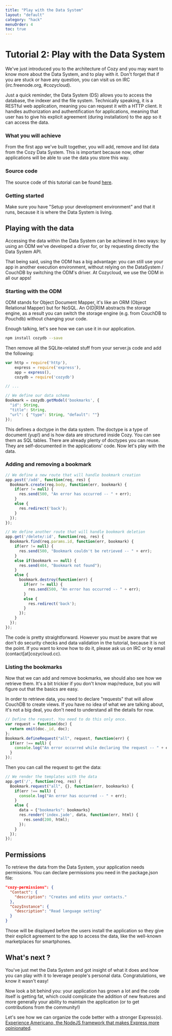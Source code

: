 ```yaml
---
title: "Play with the Data System"
layout: "default"
category: "hack"
menuOrder: 4
toc: true
---
```


# Tutorial 2: Play with the Data System

We've just introduced you to the architecture of Cozy and you may want to know more about
the Data System, and to play with it. Don't forget that if you are stuck or have any question, you can visit us on IRC (irc.freenode.org, #cozycloud).

Just a quick reminder, the Data System (DS) allows you to access the database,
the indexer and the file system. Technically speaking, it is a RESTful web application, meaning you can request it with a HTTP client. It handles
authorization and authentification for applications, meaning that user has to give his explicit agreement (during installation) to the app so it can access
the data.

### What you will achieve

From the first app we've built together, you will add, remove and list data
from the Cozy Data System. This is important because now, other applications
will be able to use the data you store this way.

### Source code
The source code of this tutorial can be found
[here](https://github.com/cozy/cozy-tutorial/tree/data-system-odm).


### Getting started

Make sure you have "Setup your development environment" and that it runs,
because it is where the Data System is living.


## Playing with the data

Accessing the data within the Data System can be achieved in two ways: by using
an ODM we've developed a driver for, or by requesting directly the Data System
API.

That being said, using the ODM has a big advantage: you can still use your app
in another execution environment, without relying on the DataSystem / CouchDB by
switching the ODM's driver. At Cozycloud, we use the ODM in all our apps!

### Starting with the ODM

ODM stands for Object Document Mapper, it's like an ORM (Object Relational
Mapper) but for NoSQL. An O(D|R)M abstracts the storage engine, as a result you
can switch the storage engine (e.g. from CouchDB to Pouchdb) without
changing your code.

Enough talking, let's see how we can use it in our application.
```bash
npm install cozydb --save
```

Then remove all the SQLite-related stuff from your server.js code and add the following:
```javascript
var http = require('http'),
    express = require('express'),
    app = express(),
    cozydb = require('cozydb')

// ...

// We define our data schema
Bookmark = cozydb.getModel('bookmarks', {
  "id": String,
  "title": String,
  "url": { "type": String, "default": ""}
});
```
This defines a doctype in the data system. The doctype is a type of document
(yup!) and is how data are structured inside Cozy. You can see them as SQL tables. There are already plenty of doctypes you can reuse. They are self-documented in the applications' code. Now let's play with the data.

### Adding and removing a bookmark
```javascript
// We define a new route that will handle bookmark creation
app.post('/add', function(req, res) {
  Bookmark.create(req.body, function(err, bookmark) {
    if(err != null) {
      res.send(500, "An error has occurred -- " + err);
    }
    else {
      res.redirect('back');
    }
  });
});

// We define another route that will handle bookmark deletion
app.get('/delete/:id', function(req, res) {
  Bookmark.find(req.params.id, function(err, bookmark) {
    if(err != null) {
      res.send(500, "Bookmark couldn't be retrieved -- " + err);
    }
    else if(bookmark == null) {
      res.send(404, "Bookmark not found");
    }
    else {
      bookmark.destroy(function(err) {
        if(err != null) {
          res.send(500, "An error has occurred -- " + err);
        }
        else {
          res.redirect('back');
        }
      });
    }
  });
});
```
The code is pretty straightforward. However you must be aware that we don't do
security checks and data validation in the tutorial, because it is not the
point. If you want to know how to do it, please ask us on IRC or by email
(contact[at]cozycloud.cc).


### Listing the bookmarks

Now that we can add and remove bookmarks, we should also see how we retrieve them.
It's a bit trickier if you don't know map/reduce, but you will figure out that
the basics are easy.

In order to retrieve data, you need to declare "requests" that will allow CouchDB to
create views. If you have no idea of what we are talking about, it's not a big
deal, you don't need to understand all the details for now.

```javascript
// Define the request. You need to do this only once.
var request = function(doc) {
  return emit(doc._id, doc);
};
Bookmark.defineRequest("all", request, function(err) {
  if(err !== null) {
    console.log("An error occurred while declaring the request -- " + err);
  }
});
```

Then you can call the request to get the data:
```javascript
// We render the templates with the data
app.get('/', function(req, res) {
  Bookmark.request("all", {}, function(err, bookmarks) {
    if(err !== null) {
      console.log("An error has occurred -- " + err);
    }
    else {
      data = {"bookmarks": bookmarks}
      res.render('index.jade', data, function(err, html) {
        res.send(200, html);
      });
    }
  });
});
```

## Permissions
To retrieve the data from the Data System, your application needs permissions.
You can declare permissions you need in the package.json file:

```json
"cozy-permissions": {
  "Contact": {
    "description": "Creates and edits your contacts."
  },
  "CozyInstance": {
    "description": "Read language setting"
  }
}
```

Those will be displayed before the users install the application so they give their explicit agreement to the app to access the data, like the well-known marketplaces for smartphones.


## What's next ?
You've just met the Data System and got insight of what it does and how you
can play with it to leverage people's personal data. Congratulations, we know
it wasn't easy!

Now look a bit behind you: your application has grown a lot and the code itself
is getting fat, which could complicate the addition of new features and more
generally your ability to maintain the application (or to get contributions
from the community!)

Let's see how we can organize the code better with a stronger Express(o).
[Experience Americano, the NodeJS framework that makes Express more
opinionated](/hack/getting-started/discover-americano.html).
